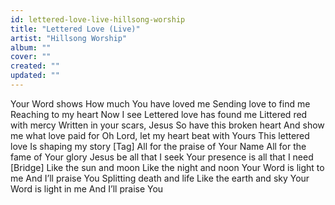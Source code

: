 ```yaml
---
id: lettered-love-live-hillsong-worship
title: "Lettered Love (Live)"
artist: "Hillsong Worship"
album: ""
cover: ""
created: ""
updated: ""
---
```


Your Word shows
How much You have loved me
Sending love to find me
Reaching to my heart
Now I see
Lettered love has found me
Littered red with mercy
Written in your scars, Jesus
So have this broken heart
And show me what love paid for
Oh Lord, let my heart beat with Yours
This lettered love
Is shaping my story
[Tag]
All for the praise of Your Name
All for the fame of Your glory
Jesus be all that I seek
Your presence is all that I need
[Bridge]
Like the sun and moon
Like the night and noon
Your Word is light to me
And I’ll praise You
Splitting death and life
Like the earth and sky
Your Word is light in me
And I’ll praise You
